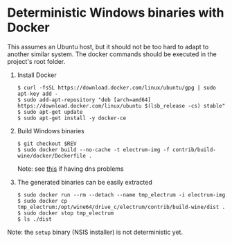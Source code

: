 Deterministic Windows binaries with Docker
==========================================

This assumes an Ubuntu host, but it should not be too hard to adapt to another
similar system. The docker commands should be executed in the project's root
folder.

1. Install Docker

    ```
    $ curl -fsSL https://download.docker.com/linux/ubuntu/gpg | sudo apt-key add -
    $ sudo add-apt-repository "deb [arch=amd64] https://download.docker.com/linux/ubuntu $(lsb_release -cs) stable"
    $ sudo apt-get update
    $ sudo apt-get install -y docker-ce
    ```

2. Build Windows binaries

    ```
    $ git checkout $REV
    $ sudo docker build --no-cache -t electrum-img -f contrib/build-wine/docker/Dockerfile .
    ```

    Note: see [this](https://stackoverflow.com/a/40516974/7499128) if having dns problems


3. The generated binaries can be easily extracted
    ```
    $ sudo docker run --rm --detach --name tmp_electrum -i electrum-img
    $ sudo docker cp tmp_electrum:/opt/wine64/drive_c/electrum/contrib/build-wine/dist .
    $ sudo docker stop tmp_electrum
    $ ls ./dist
    ```

Note: the `setup` binary (NSIS installer) is not deterministic yet.
